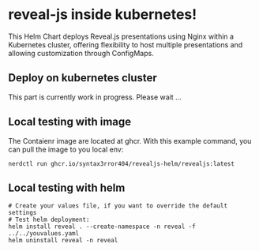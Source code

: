 # reveal-js inside kubernetes!
 This Helm Chart deploys Reveal.js presentations using Nginx within a Kubernetes cluster, offering flexibility to host multiple presentations and allowing customization through ConfigMaps.

## Deploy on kubernetes cluster
This part is currently work in progress. Please wait ...

## Local testing with image
The Contaienr image are located at ghcr.
With this example command, you can pull the image to you local env:
```
nerdctl run ghcr.io/syntax3rror404/revealjs-helm/revealjs:latest
```

## Local testing with helm
```
# Create your values file, if you want to override the default settings
# Test helm deployment:
helm install reveal . --create-namespace -n reveal -f ../../youvalues.yaml
helm uninstall reveal -n reveal
```